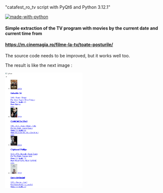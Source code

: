 "catafest_ro_tv script with PyQt6 and Python 3.12.1" 

[![made-with-python](http://forthebadge.com/images/badges/made-with-python.svg)](https://www.python.org/)

#### Simple extraction of the TV program with movies by the current date and current time from
#### https://m.cinemagia.ro/filme-la-tv/toate-posturile/

The source code needs to be improved, but it works well too.

The result is like the next image :

![catafest_ro_tv.png](catafest_ro_tv.png)
